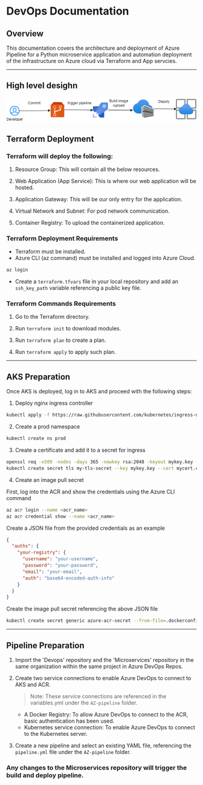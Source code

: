 # DevOps Documentation

## Overview

This documentation covers the architecture and deployment of Azure Pipeline for a Python microservice application and automation deployment of the infrastructure on Azure cloud via Terraform and App servcies.

---
## High level desighn 

![HLD](https://github.com/MostafaT-soli/Azure_App_Service/blob/main/HL.drawio.png)

## Terraform Deployment

### Terraform will deploy the following:

1. Resource Group: This will contain all the below resources.

2. Web Application (App Service): This is where our web application will be hosted.

3. Application Gateway: This will be our only entry for the application.

4. Virtual Network and Subnet: For pod network communication.

5. Container Registry: To upload the containerized application.

### Terraform Deployment Requirements

* Terraform must be installed.
* Azure CLI (az command) must be installed and logged into Azure Cloud.

```bash
az login
```
* Create a `terraform.tfvars` file in your local repository and add an `ssh_key_path` variable referencing a  public key file.

### Terraform Commands Requirements

1. Go to the Terraform directory.

2. Run `terraform init` to download modules.

3. Run `terraform plan` to create a plan.

4. Run `terraform apply` to apply such plan.

---

## AKS Preparation

Once AKS is deployed, log in to AKS and proceed with the following steps:

1. Deploy nginx ingress controller

```bash
kubectl apply -f https://raw.githubusercontent.com/kubernetes/ingress-nginx/controller-v1.12.0-beta.0/deploy/static/provider/cloud/deploy.yaml
```

2. Create a prod namespace

```bash
kubectl create ns prod
```

3. Create a certificate and add it to a secret for ingress

```bash
openssl req -x509 -nodes -days 365 -newkey rsa:2048 -keyout mykey.key -out mycert.crt -subj "/CN=micro.mostafa.com" -addext "subjectAltName = DNS:micro.mostafa.com,DNS:www.micro.mostafa.com"
kubectl create secret tls my-tls-secret --key mykey.key --cert mycert.crt -n prod
```

4. Create an image pull secret

First, log into the ACR and show the credentials using the Azure CLI command

```bash
az acr login --name <acr_name>
az acr credential show --name <acr_name>
```

Create a JSON file from the provided credentials as an example

```json
{
  "auths": {
    "your-registry": {
      "username": "your-username",
      "password": "your-password",
      "email": "your-email",
      "auth": "base64-encoded-auth-info"
    }
  }
}
```

Create the image pull secret referencing the above JSON file

```bash
kubectl create secret generic azure-acr-secret --from-file=.dockerconfigjson=.json --type=kubernetes.io/dockerconfigjson -n prod
```

----

## Pipeline Preparation

1. Import the 'Devops' repository and the 'Microservices' repository in the same organization within the same project in Azure DevOps Repos.

2. Create two service connections to enable Azure DevOps to connect to AKS and ACR.

   > Note: These service connections are referenced in the variables.yml under the `AZ-pipeline` folder.

   - A Docker Registry: To allow Azure DevOps to connect to the ACR, basic authentication has been used.
   - Kubernetes service connection: To enable Azure DevOps to connect to the Kubernetes server.

3. Create a new pipeline and select an existing YAML file, referencing the `pipeline.yml` file under the `AZ-pipeline` folder.

### Any changes to the Microservices repository will trigger the build and deploy pipeline.